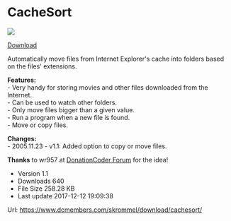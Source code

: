 # CacheSort

![](https://www.dcmembers.com/skrommel/wp-content/uploads/sites/2/2017/12/CacheSortScreen.gif)

[Download](https://www.dcmembers.com/skrommel/download/cachesort/#)

  
  

Automatically move files from Internet Explorer's cache into folders based on the files' extensions.  
  
**Features:**  
\- Very handy for storing movies and other files downloaded from the Internet.  
\- Can be used to watch other folders.  
\- Only move files bigger than a given value.  
\- Run a program when a new file is found.  
\- Move or copy files.

**Changes:**  
\- 2005.11.23 - v1.1: Added option to copy or move files.

**Thanks** to wr957 at [DonationCoder Forum](http://www.donationcoder.com/forum/index.php?topic=1592.0) for the idea!

- Version 1.1
- Downloads 640
- File Size 258.28 KB
- Last update 2017-12-12 19:09:38

Url: https://www.dcmembers.com/skrommel/download/cachesort/